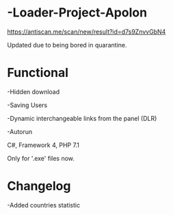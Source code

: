 # -Loader-Project-Apolon
https://antiscan.me/scan/new/result?id=d7s9ZnvvGbN4

Updated due to being bored in quarantine.

# Functional
-Hidden download

-Saving Users

-Dynamic interchangeable links from the panel (DLR)

-Autorun

C#, Framework 4, PHP 7.1

Only for '.exe' files now.

# Changelog
-Added countries statistic
